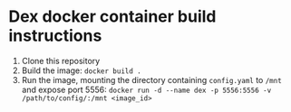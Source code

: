 # Dex docker container build instructions

1. Clone this repository
2. Build the image: `docker build .`
3. Run the image, mounting the directory containing `config.yaml` to `/mnt` and expose port 5556: `docker run -d --name dex -p 5556:5556 -v /path/to/config/:/mnt <image_id>`

